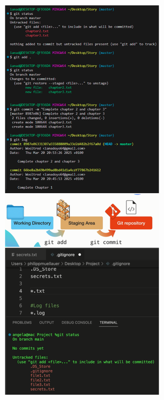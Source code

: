 ![git commands](image.png)
![recap of version control pipeline](image-1.png)
![gitignore](image-4.png)